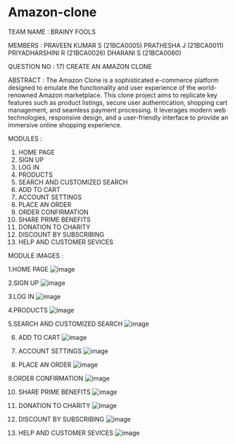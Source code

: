 # Amazon-clone


TEAM NAME   : BRAINY FOOLS


MEMBERS     : PRAVEEN KUMAR S (21BCA0005)
              PRATHESHA J (21BCA0011)
              PRIYADHARSHINI R (21BCA0026)
              DHARANI S (21BCA0060)


QUESTION NO : 17) CREATE AN AMAZON CLONE 


ABSTRACT :
The Amazon Clone is a sophisticated e-commerce platform designed to emulate the functionality and user experience of the world-renowned Amazon marketplace. This clone project aims to replicate key features such as product listings, secure user authentication, shopping cart management, and seamless payment processing. It leverages modern web technologies, responsive design, and a user-friendly interface to provide an immersive online shopping experience.


MODULES : 
   1. HOME PAGE
   2. SIGN UP
   3. LOG IN
   4. PRODUCTS
   5. SEARCH AND CUSTOMIZED SEARCH
   6. ADD TO CART
   7. ACCOUNT SETTINGS
   8. PLACE AN ORDER
   9. ORDER CONFIRMATION
   10. SHARE PRIME BENEFITS
   11. DONATION TO CHARITY
   12. DISCOUNT BY SUBSCRIBING
   13. HELP AND CUSTOMER SEVICES


MODULE IMAGES :

1.HOME PAGE
![image](https://github.com/priyadharshini7-r/Amazon-clone/assets/142129655/be171edc-4a80-4f20-8f85-bf8abf73ff0d)


2.SIGN UP
![image](https://github.com/priyadharshini7-r/Amazon-clone/assets/142129655/d1cf0943-c46c-4ce1-b831-a99a3e542337)


3.LOG IN
![image](https://github.com/priyadharshini7-r/Amazon-clone/assets/142129655/7145167c-615a-4ad9-9a23-5464e8878541)


4.PRODUCTS
![image](https://github.com/priyadharshini7-r/Amazon-clone/assets/142129655/99be33b3-0558-4946-adb1-45af14cde3d2)


5.SEARCH AND CUSTOMIZED SEARCH
![image](https://github.com/priyadharshini7-r/Amazon-clone/assets/142129655/9c43c0fa-6fc7-4a0e-b075-ed4083e0f42a)


6. ADD TO CART
![image](https://github.com/priyadharshini7-r/Amazon-clone/assets/142129655/ccac0d99-8b8c-4118-9bad-5e338cad4ab2)


7. ACCOUNT SETTINGS
![image](https://github.com/priyadharshini7-r/Amazon-clone/assets/142129655/351fa293-c304-4ea5-bd40-8880911c97fd)


8. PLACE AN ORDER
![image](https://github.com/priyadharshini7-r/Amazon-clone/assets/142129655/a20eb967-d1dc-42d2-8fc4-087560544282)


9.ORDER CONFIRMATION
![image](https://github.com/priyadharshini7-r/Amazon-clone/assets/142129655/0567ab8e-12fa-4f5a-b746-df7f37567975)


10. SHARE PRIME BENEFITS
![image](https://github.com/priyadharshini7-r/Amazon-clone/assets/142129655/0eb8ca4d-313a-441a-a682-948914ec3f21)


11. DONATION TO CHARITY
![image](https://github.com/priyadharshini7-r/Amazon-clone/assets/142129655/ffd7be7f-609e-4244-878b-8905646bbb53)


12. DISCOUNT BY SUBSCRIBING
![image](https://github.com/priyadharshini7-r/Amazon-clone/assets/142129655/42713eac-4645-488a-b9ed-8b7c1965afa7)


13. HELP AND CUSTOMER SEVICES
![image](https://github.com/priyadharshini7-r/Amazon-clone/assets/142129655/acaddcae-8e41-4f20-a6d8-b28e70604be5)
